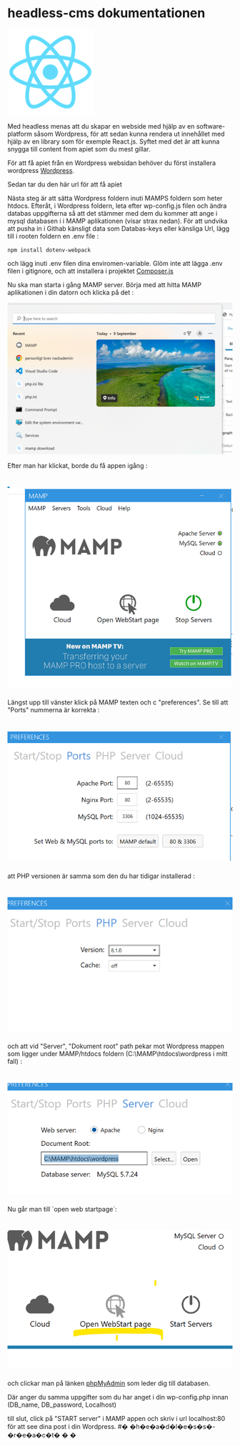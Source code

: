 # headless-cms dokumentationen

![pic](./public/logo192.png)

Med headless menas att du skapar en webside med hjälp av en software-platform såsom Wordpress, för att sedan kunna rendera ut innehållet med hjälp av en library som för exemple React.js.
Syftet med det är att kunna snygga till content from apiet som du mest gillar.

För att få apiet från en Wordpress websidan behöver du först installera wordpress [Wordpress](https://elementor.com/academy/introduction-to-wordpress/?utm_source=google&utm_medium=cpc&utm_campaign=13060922353&utm_term=&gclid=Cj0KCQjwpeaYBhDXARIsAEzItbFvQizIi3VSSMpD52jqYzAVJv_KcyC3bvl9KyA4FLl09QEo0KcESKQaAqpNEALw_wcB).

Sedan tar du den här url för att få apiet

Nästa steg är att sätta Wordpress foldern inuti MAMPS foldern som heter htdocs.
Efteråt, i Wordpress foldern, leta efter wp-config.js filen och ändra databas uppgifterna så att det stämmer med dem du kommer att ange i mysql databasen i i MAMP aplikationen (visar strax nedan).
För att undvika att pusha in i Githab känsligt data som Databas-keys eller känsliga Url, lägg till i rooten foldern en .env file :
```
npm install dotenv-webpack
```
och lägg inuti .env filen dina enviromen-variable. Glöm inte att lägga .env filen i gitignore, och att installera i projektet [Composer.js](https://stackoverflow.com/questions/52889744/missing-folder-vendor-and-file-env-after-creating-new-laravel-project)

Nu ska man starta i gång MAMP server. Börja med att hitta MAMP aplikationen i din datorn och klicka på det :

![](./public/mamp%20pic.png)


Efter man har klickat, borde du få appen igång : 
# ![](./public/mamp%20aplikation.png) 

Längst upp till vänster klick på MAMP texten och c "preferences". Se till att "Ports" nummerna är korrekta :

# ![](./public/MAMP%20ports.png)

att PHP versionen är samma som den du har tidigar installerad :

# ![](./public/mamp%20php%20.png)

och att vid "Server", "Dokument root" path pekar mot Wordpress mappen som ligger under MAMP/htdocs foldern (C:\MAMP\htdocs\wordpress i mitt fall) :
# ![](./public/MAMP%20server.png)

Nu går man till ´open web startpage´:

# ![](./public/Screenshot%202022-09-10%20201813.png)

och clickar man på länken 
[phpMyAdmin]() som leder dig till databasen.

Där anger du samma uppgifter som du har anget i din wp-config.php innan (DB_name, DB_password, Localhost) 

till slut, click på "START server" i MAMP appen och skriv i url localhost:80 för att see dina post i din Wordpress.
 #� �h�e�a�d�l�e�s�s�-�r�e�a�c�t�
�
�
